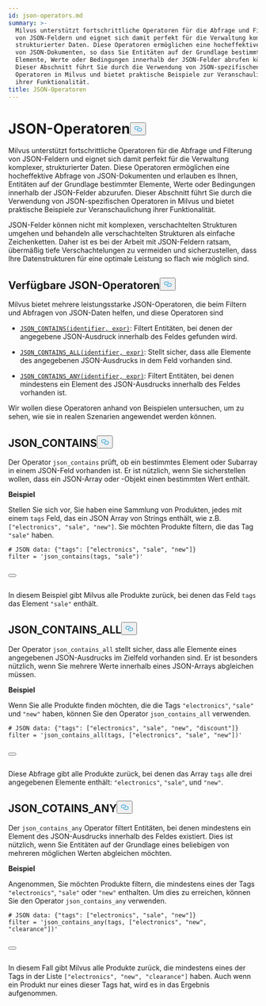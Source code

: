 ```yaml
---
id: json-operators.md
summary: >-
  Milvus unterstützt fortschrittliche Operatoren für die Abfrage und Filterung
  von JSON-Feldern und eignet sich damit perfekt für die Verwaltung komplexer,
  strukturierter Daten. Diese Operatoren ermöglichen eine hocheffektive Abfrage
  von JSON-Dokumenten, so dass Sie Entitäten auf der Grundlage bestimmter
  Elemente, Werte oder Bedingungen innerhalb der JSON-Felder abrufen können.
  Dieser Abschnitt führt Sie durch die Verwendung von JSON-spezifischen
  Operatoren in Milvus und bietet praktische Beispiele zur Veranschaulichung
  ihrer Funktionalität.
title: JSON-Operatoren
---
```

<h1 id="JSON-Operators​" class="common-anchor-header">JSON-Operatoren<button data-href="#JSON-Operators​" class="anchor-icon" translate="no">
      <svg translate="no"
        aria-hidden="true"
        focusable="false"
        height="20"
        version="1.1"
        viewBox="0 0 16 16"
        width="16"
      >
        <path
          fill="#0092E4"
          fill-rule="evenodd"
          d="M4 9h1v1H4c-1.5 0-3-1.69-3-3.5S2.55 3 4 3h4c1.45 0 3 1.69 3 3.5 0 1.41-.91 2.72-2 3.25V8.59c.58-.45 1-1.27 1-2.09C10 5.22 8.98 4 8 4H4c-.98 0-2 1.22-2 2.5S3 9 4 9zm9-3h-1v1h1c1 0 2 1.22 2 2.5S13.98 12 13 12H9c-.98 0-2-1.22-2-2.5 0-.83.42-1.64 1-2.09V6.25c-1.09.53-2 1.84-2 3.25C6 11.31 7.55 13 9 13h4c1.45 0 3-1.69 3-3.5S14.5 6 13 6z"
        ></path>
      </svg>
    </button></h1><p>Milvus unterstützt fortschrittliche Operatoren für die Abfrage und Filterung von JSON-Feldern und eignet sich damit perfekt für die Verwaltung komplexer, strukturierter Daten. Diese Operatoren ermöglichen eine hocheffektive Abfrage von JSON-Dokumenten und erlauben es Ihnen, Entitäten auf der Grundlage bestimmter Elemente, Werte oder Bedingungen innerhalb der JSON-Felder abzurufen. Dieser Abschnitt führt Sie durch die Verwendung von JSON-spezifischen Operatoren in Milvus und bietet praktische Beispiele zur Veranschaulichung ihrer Funktionalität.</p>
<div class="alert note">
<p>JSON-Felder können nicht mit komplexen, verschachtelten Strukturen umgehen und behandeln alle verschachtelten Strukturen als einfache Zeichenketten. Daher ist es bei der Arbeit mit JSON-Feldern ratsam, übermäßig tiefe Verschachtelungen zu vermeiden und sicherzustellen, dass Ihre Datenstrukturen für eine optimale Leistung so flach wie möglich sind.</p>
</div>
<h2 id="Available-JSON-Operators​" class="common-anchor-header">Verfügbare JSON-Operatoren<button data-href="#Available-JSON-Operators​" class="anchor-icon" translate="no">
      <svg translate="no"
        aria-hidden="true"
        focusable="false"
        height="20"
        version="1.1"
        viewBox="0 0 16 16"
        width="16"
      >
        <path
          fill="#0092E4"
          fill-rule="evenodd"
          d="M4 9h1v1H4c-1.5 0-3-1.69-3-3.5S2.55 3 4 3h4c1.45 0 3 1.69 3 3.5 0 1.41-.91 2.72-2 3.25V8.59c.58-.45 1-1.27 1-2.09C10 5.22 8.98 4 8 4H4c-.98 0-2 1.22-2 2.5S3 9 4 9zm9-3h-1v1h1c1 0 2 1.22 2 2.5S13.98 12 13 12H9c-.98 0-2-1.22-2-2.5 0-.83.42-1.64 1-2.09V6.25c-1.09.53-2 1.84-2 3.25C6 11.31 7.55 13 9 13h4c1.45 0 3-1.69 3-3.5S14.5 6 13 6z"
        ></path>
      </svg>
    </button></h2><p>Milvus bietet mehrere leistungsstarke JSON-Operatoren, die beim Filtern und Abfragen von JSON-Daten helfen, und diese Operatoren sind</p>
<ul>
<li><p><a href="#JSON_CONTAINS"><code translate="no">JSON_CONTAINS(identifier, expr)</code></a>: Filtert Entitäten, bei denen der angegebene JSON-Ausdruck innerhalb des Feldes gefunden wird.</p></li>
<li><p><a href="#JSON_CONTAINS_ALL"><code translate="no">JSON_CONTAINS_ALL(identifier, expr)</code></a>: Stellt sicher, dass alle Elemente des angegebenen JSON-Ausdrucks in dem Feld vorhanden sind.</p></li>
<li><p><a href="#JSON_CONTAINS_ANY"><code translate="no">JSON_CONTAINS_ANY(identifier, expr)</code></a>: Filtert Entitäten, bei denen mindestens ein Element des JSON-Ausdrucks innerhalb des Feldes vorhanden ist.</p></li>
</ul>
<p>Wir wollen diese Operatoren anhand von Beispielen untersuchen, um zu sehen, wie sie in realen Szenarien angewendet werden können.</p>
<h2 id="JSONCONTAINS​" class="common-anchor-header">JSON_CONTAINS<button data-href="#JSONCONTAINS​" class="anchor-icon" translate="no">
      <svg translate="no"
        aria-hidden="true"
        focusable="false"
        height="20"
        version="1.1"
        viewBox="0 0 16 16"
        width="16"
      >
        <path
          fill="#0092E4"
          fill-rule="evenodd"
          d="M4 9h1v1H4c-1.5 0-3-1.69-3-3.5S2.55 3 4 3h4c1.45 0 3 1.69 3 3.5 0 1.41-.91 2.72-2 3.25V8.59c.58-.45 1-1.27 1-2.09C10 5.22 8.98 4 8 4H4c-.98 0-2 1.22-2 2.5S3 9 4 9zm9-3h-1v1h1c1 0 2 1.22 2 2.5S13.98 12 13 12H9c-.98 0-2-1.22-2-2.5 0-.83.42-1.64 1-2.09V6.25c-1.09.53-2 1.84-2 3.25C6 11.31 7.55 13 9 13h4c1.45 0 3-1.69 3-3.5S14.5 6 13 6z"
        ></path>
      </svg>
    </button></h2><p>Der Operator <code translate="no">json_contains</code> prüft, ob ein bestimmtes Element oder Subarray in einem JSON-Feld vorhanden ist. Er ist nützlich, wenn Sie sicherstellen wollen, dass ein JSON-Array oder -Objekt einen bestimmten Wert enthält.</p>
<p><strong>Beispiel</strong></p>
<p>Stellen Sie sich vor, Sie haben eine Sammlung von Produkten, jedes mit einem <code translate="no">tags</code> Feld, das ein JSON Array von Strings enthält, wie z.B. <code translate="no">[&quot;electronics&quot;, &quot;sale&quot;, &quot;new&quot;]</code>. Sie möchten Produkte filtern, die das Tag <code translate="no">&quot;sale&quot;</code> haben.</p>
<pre><code translate="no" class="language-python"># JSON data: {<span class="hljs-string">&quot;tags&quot;</span>: [<span class="hljs-string">&quot;electronics&quot;</span>, <span class="hljs-string">&quot;sale&quot;</span>, <span class="hljs-string">&quot;new&quot;</span>]}​
filter = <span class="hljs-string">&#x27;json_contains(tags, &quot;sale&quot;)&#x27;</span>​

<button class="copy-code-btn"></button></code></pre>
<p>In diesem Beispiel gibt Milvus alle Produkte zurück, bei denen das Feld <code translate="no">tags</code> das Element <code translate="no">&quot;sale&quot;</code> enthält.</p>
<h2 id="JSONCONTAINSALL​" class="common-anchor-header">JSON_CONTAINS_ALL<button data-href="#JSONCONTAINSALL​" class="anchor-icon" translate="no">
      <svg translate="no"
        aria-hidden="true"
        focusable="false"
        height="20"
        version="1.1"
        viewBox="0 0 16 16"
        width="16"
      >
        <path
          fill="#0092E4"
          fill-rule="evenodd"
          d="M4 9h1v1H4c-1.5 0-3-1.69-3-3.5S2.55 3 4 3h4c1.45 0 3 1.69 3 3.5 0 1.41-.91 2.72-2 3.25V8.59c.58-.45 1-1.27 1-2.09C10 5.22 8.98 4 8 4H4c-.98 0-2 1.22-2 2.5S3 9 4 9zm9-3h-1v1h1c1 0 2 1.22 2 2.5S13.98 12 13 12H9c-.98 0-2-1.22-2-2.5 0-.83.42-1.64 1-2.09V6.25c-1.09.53-2 1.84-2 3.25C6 11.31 7.55 13 9 13h4c1.45 0 3-1.69 3-3.5S14.5 6 13 6z"
        ></path>
      </svg>
    </button></h2><p>Der Operator <code translate="no">json_contains_all</code> stellt sicher, dass alle Elemente eines angegebenen JSON-Ausdrucks im Zielfeld vorhanden sind. Er ist besonders nützlich, wenn Sie mehrere Werte innerhalb eines JSON-Arrays abgleichen müssen.</p>
<p><strong>Beispiel</strong></p>
<p>Wenn Sie alle Produkte finden möchten, die die Tags <code translate="no">&quot;electronics&quot;</code>, <code translate="no">&quot;sale&quot;</code> und <code translate="no">&quot;new&quot;</code> haben, können Sie den Operator <code translate="no">json_contains_all</code> verwenden.</p>
<pre><code translate="no" class="language-python"># JSON data: {<span class="hljs-string">&quot;tags&quot;</span>: [<span class="hljs-string">&quot;electronics&quot;</span>, <span class="hljs-string">&quot;sale&quot;</span>, <span class="hljs-string">&quot;new&quot;</span>, <span class="hljs-string">&quot;discount&quot;</span>]}​
filter = <span class="hljs-string">&#x27;json_contains_all(tags, [&quot;electronics&quot;, &quot;sale&quot;, &quot;new&quot;])&#x27;</span>​

<button class="copy-code-btn"></button></code></pre>
<p>Diese Abfrage gibt alle Produkte zurück, bei denen das Array <code translate="no">tags</code> alle drei angegebenen Elemente enthält: <code translate="no">&quot;electronics&quot;</code>, <code translate="no">&quot;sale&quot;</code>, und <code translate="no">&quot;new&quot;</code>.</p>
<h2 id="JSONCOTAINSANY​" class="common-anchor-header">JSON_COTAINS_ANY<button data-href="#JSONCOTAINSANY​" class="anchor-icon" translate="no">
      <svg translate="no"
        aria-hidden="true"
        focusable="false"
        height="20"
        version="1.1"
        viewBox="0 0 16 16"
        width="16"
      >
        <path
          fill="#0092E4"
          fill-rule="evenodd"
          d="M4 9h1v1H4c-1.5 0-3-1.69-3-3.5S2.55 3 4 3h4c1.45 0 3 1.69 3 3.5 0 1.41-.91 2.72-2 3.25V8.59c.58-.45 1-1.27 1-2.09C10 5.22 8.98 4 8 4H4c-.98 0-2 1.22-2 2.5S3 9 4 9zm9-3h-1v1h1c1 0 2 1.22 2 2.5S13.98 12 13 12H9c-.98 0-2-1.22-2-2.5 0-.83.42-1.64 1-2.09V6.25c-1.09.53-2 1.84-2 3.25C6 11.31 7.55 13 9 13h4c1.45 0 3-1.69 3-3.5S14.5 6 13 6z"
        ></path>
      </svg>
    </button></h2><p>Der <code translate="no">json_contains_any</code> Operator filtert Entitäten, bei denen mindestens ein Element des JSON-Ausdrucks innerhalb des Feldes existiert. Dies ist nützlich, wenn Sie Entitäten auf der Grundlage eines beliebigen von mehreren möglichen Werten abgleichen möchten.</p>
<p><strong>Beispiel</strong></p>
<p>Angenommen, Sie möchten Produkte filtern, die mindestens eines der Tags <code translate="no">&quot;electronics&quot;</code>, <code translate="no">&quot;sale&quot;</code> oder <code translate="no">&quot;new&quot;</code> enthalten. Um dies zu erreichen, können Sie den Operator <code translate="no">json_contains_any</code> verwenden.</p>
<pre><code translate="no" class="language-python"># JSON data: {<span class="hljs-string">&quot;tags&quot;</span>: [<span class="hljs-string">&quot;electronics&quot;</span>, <span class="hljs-string">&quot;sale&quot;</span>, <span class="hljs-string">&quot;new&quot;</span>]}​
filter = <span class="hljs-string">&#x27;json_contains_any(tags, [&quot;electronics&quot;, &quot;new&quot;, &quot;clearance&quot;])&#x27;</span>​

<button class="copy-code-btn"></button></code></pre>
<p>In diesem Fall gibt Milvus alle Produkte zurück, die mindestens eines der Tags in der Liste <code translate="no">[&quot;electronics&quot;, &quot;new&quot;, &quot;clearance&quot;]</code> haben. Auch wenn ein Produkt nur eines dieser Tags hat, wird es in das Ergebnis aufgenommen.</p>

